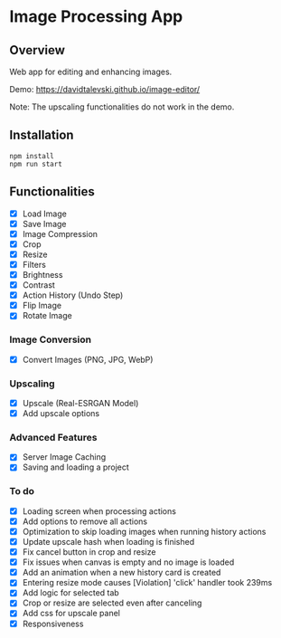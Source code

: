 # Image Processing App

## Overview

Web app for editing and enhancing images.

Demo: https://davidtalevski.github.io/image-editor/

Note: The upscaling functionalities do not work in the demo.

## Installation

```
npm install
npm run start
```

## Functionalities

- [x] Load Image
- [X] Save Image
- [X] Image Compression
- [X] Crop
- [X] Resize
- [X] Filters
- [X] Brightness
- [X] Contrast
- [X] Action History (Undo Step)
- [X] Flip Image
- [X] Rotate Image

### Image Conversion

- [X] Convert Images (PNG, JPG, WebP)

### Upscaling

- [X] Upscale (Real-ESRGAN Model)
- [X] Add upscale options

### Advanced Features

- [X] Server Image Caching
- [X] Saving and loading a project

### To do

- [X] Loading screen when processing actions
- [X] Add options to remove all actions
- [X] Optimization to skip loading images when running history actions
- [X] Update upscale hash when loading is finished
- [X] Fix cancel button in crop and resize
- [X] Fix issues when canvas is empty and no image is loaded
- [X] Add an animation when a new history card is created
- [X] Entering resize mode causes [Violation] 'click' handler took 239ms
- [X] Add logic for selected tab
- [X] Crop or resize are selected even after canceling
- [X] Add css for upscale panel
- [X] Responsiveness
